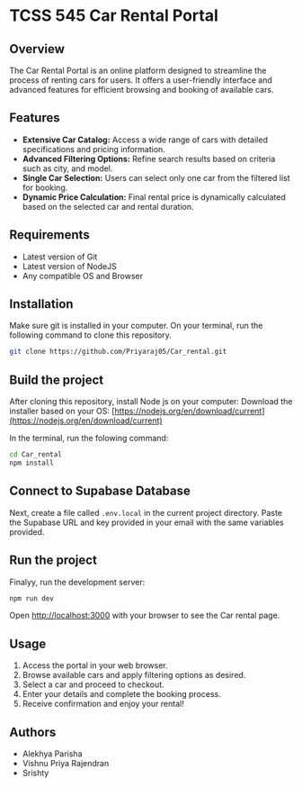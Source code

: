# TCSS 545 Car Rental Portal

## Overview
The Car Rental Portal is an online platform designed to streamline the process of renting cars for users. It offers a user-friendly interface and advanced features for efficient browsing and booking of available cars.

## Features
- **Extensive Car Catalog:** Access a wide range of cars with detailed specifications and pricing information.
- **Advanced Filtering Options:** Refine search results based on criteria such as city, and model.
- **Single Car Selection:** Users can select only one car from the filtered list for booking.
- **Dynamic Price Calculation:** Final rental price is dynamically calculated based on the selected car and rental duration.

## Requirements
 - Latest version of Git
 - Latest version of NodeJS
 - Any compatible OS and Browser

## Installation
Make sure git is installed in your computer.
On your terminal, run the following command to clone this repository.
```bash
git clone https://github.com/Priyaraj05/Car_rental.git
```

## Build the project
After cloning this repository, install Node js on your computer:
Download the installer based on your OS:
[https://nodejs.org/en/download/current](https://nodejs.org/en/download/current)

In the terminal, run the folowing command: 
```bash
cd Car_rental
npm install
```

## Connect to Supabase Database
Next, create a file called `.env.local` in the current project directory. Paste the Supabase URL and key provided in your email with the same variables provided.

## Run the project
Finalyy, run the development server:
```bash
npm run dev
```
Open [http://localhost:3000](http://localhost:3000) with your browser to see the Car rental page.

## Usage
1. Access the portal in your web browser.
2. Browse available cars and apply filtering options as desired.
3. Select a car and proceed to checkout.
4. Enter your details and complete the booking process.
5. Receive confirmation and enjoy your rental!

## Authors
 - Alekhya Parisha 
 - Vishnu Priya Rajendran
 - Srishty


